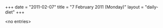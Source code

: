 +++
date = "2011-02-07"
title = "7 February 2011 (Monday)"
layout = "daily-diet"
+++


\<no entries\>